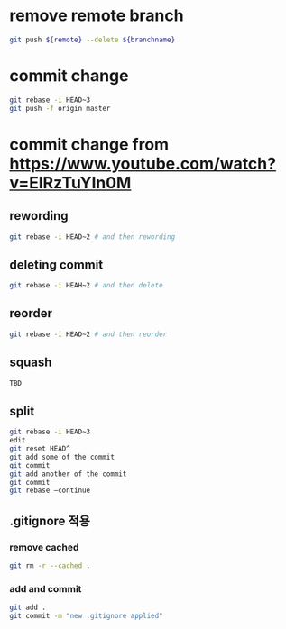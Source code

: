 # remove remote branch
```bash
git push ${remote} --delete ${branchname}
```

# commit change
```bash
git rebase -i HEAD~3
git push -f origin master
```

# commit change from https://www.youtube.com/watch?v=ElRzTuYln0M
## rewording
```bash
git rebase -i HEAD~2 # and then rewording
```
## deleting commit
```bash
git rebase -i HEAH~2 # and then delete
```
## reorder
```bash
git rebase -i HEAD~2 # and then reorder
```
## squash
```bash
TBD
```
## split
```bash
git rebase -i HEAD~3
edit
git reset HEAD^
git add some of the commit
git commit
git add another of the commit
git commit
git rebase —continue
```

## .gitignore 적용
### remove cached
```bash
git rm -r --cached .
```
### add and commit
```bash
git add .
git commit -m "new .gitignore applied"
```
